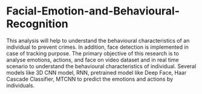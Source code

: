 # Facial-Emotion-and-Behavioural-Recognition
This analysis will help to understand the behavioural characteristics of an individual to prevent crimes. In addition, face detection is implemented in case of tracking purpose. The primary objective of this research is to analyse emotions, actions, and face on video dataset and in real time scenario to understand the behavioural characteristics of individual. Several models like 3D CNN model, RNN, pretrained model like Deep Face, Haar Cascade Classifier, MTCNN to predict the emotions and actions by individuals.
